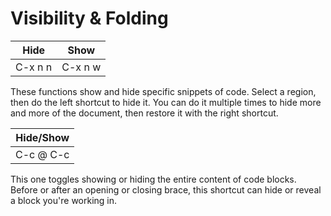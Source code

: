 # Visibility & Folding #
| Hide | Show |
|:-:|:-:|
|C-x n n |C-x n w |

These functions show and hide specific snippets of code. Select a region, then do the left shortcut to hide it. You can do it multiple times to hide more and more of the document, then restore it with the right shortcut.

| Hide/Show |
|:-:|
| C-c @ C-c |

This one toggles showing or hiding the entire content of code blocks. Before or after an opening or closing brace, this shortcut can hide or reveal a block you're working in.
